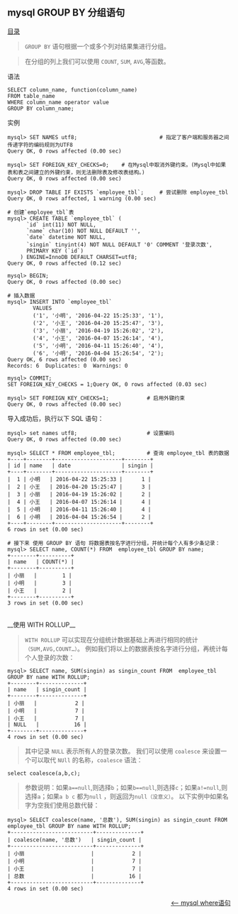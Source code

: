 ## mysql GROUP BY 分组语句


<a href="README.md">目录</a>

> `GROUP BY` 语句根据一个或多个列对结果集进行分组。

> 在分组的列上我们可以使用 `COUNT`, `SUM`, `AVG`,等函数。

语法

```mysql
SELECT column_name, function(column_name)
FROM table_name
WHERE column_name operator value
GROUP BY column_name;
```

实例

```mysql
mysql> SET NAMES utf8;							# 指定了客户端和服务器之间传递字符的编码规则为UTF8
Query OK, 0 rows affected (0.00 sec)

mysql> SET FOREIGN_KEY_CHECKS=0;	# 在Mysql中取消外键约束。(Mysql中如果表和表之间建立的外键约束，则无法删除表及修改表结构。)
Query OK, 0 rows affected (0.00 sec)

mysql> DROP TABLE IF EXISTS `employee_tbl`; 	# 尝试删除 employee_tbl
Query OK, 0 rows affected, 1 warning (0.00 sec)

# 创建`employee_tbl`表
mysql> CREATE TABLE `employee_tbl` (
      `id` int(11) NOT NULL,
      `name` char(10) NOT NULL DEFAULT '',
      `date` datetime NOT NULL,
      `singin` tinyint(4) NOT NULL DEFAULT '0' COMMENT '登录次数',
      PRIMARY KEY (`id`)
    ) ENGINE=InnoDB DEFAULT CHARSET=utf8;
Query OK, 0 rows affected (0.12 sec)

mysql> BEGIN;
Query OK, 0 rows affected (0.00 sec)

# 插入数据
mysql> INSERT INTO `employee_tbl`
		VALUES
		('1', '小明', '2016-04-22 15:25:33', '1'),
		('2', '小王', '2016-04-20 15:25:47', '3'),
		('3', '小丽', '2016-04-19 15:26:02', '2'),
		('4', '小王', '2016-04-07 15:26:14', '4'),
		('5', '小明', '2016-04-11 15:26:40', '4'),
		('6', '小明', '2016-04-04 15:26:54', '2');
Query OK, 6 rows affected (0.00 sec)
Records: 6  Duplicates: 0  Warnings: 0

mysql> COMMIT;
SET FOREIGN_KEY_CHECKS = 1;Query OK, 0 rows affected (0.03 sec)

mysql> SET FOREIGN_KEY_CHECKS=1;			# 启用外键约束
Query OK, 0 rows affected (0.00 sec)
```
导入成功后，执行以下 SQL 语句：
```mysql
mysql> set names utf8;						# 设置编码
Query OK, 0 rows affected (0.00 sec)

mysql> SELECT * FROM employee_tbl;			# 查询 employee_tbl 表的数据
+----+--------+---------------------+--------+
| id | name   | date                | singin |
+----+--------+---------------------+--------+
|  1 | 小明   | 2016-04-22 15:25:33 |      1 |
|  2 | 小王   | 2016-04-20 15:25:47 |      3 |
|  3 | 小丽   | 2016-04-19 15:26:02 |      2 |
|  4 | 小王   | 2016-04-07 15:26:14 |      4 |
|  5 | 小明   | 2016-04-11 15:26:40 |      4 |
|  6 | 小明   | 2016-04-04 15:26:54 |      2 |
+----+--------+---------------------+--------+
6 rows in set (0.00 sec)

# 接下来 使用 GROUP BY 语句 将数据表按名字进行分组，并统计每个人有多少条记录：
mysql> SELECT name, COUNT(*) FROM  employee_tbl GROUP BY name;
+--------+----------+
| name   | COUNT(*) |
+--------+----------+
| 小丽   |        1 |
| 小明   |        3 |
| 小王   |        2 |
+--------+----------+
3 rows in set (0.00 sec)
```
<br />
__使用 WITH ROLLUP__

> `WITH ROLLUP` 可以实现在分组统计数据基础上再进行相同的统计`（SUM,AVG,COUNT…）`。
> 例如我们将以上的数据表按名字进行分组，再统计每个人登录的次数：
```mysql
mysql> SELECT name, SUM(singin) as singin_count FROM  employee_tbl GROUP BY name WITH ROLLUP;
+--------+--------------+
| name   | singin_count |
+--------+--------------+
| 小丽   |            2 |
| 小明   |            7 |
| 小王   |            7 |
| NULL   |           16 |
+--------+--------------+
4 rows in set (0.00 sec)
```

> 其中记录 `NULL` 表示所有人的登录次数。
> 我们可以使用 `coalesce` 来设置一个可以取代 `NUll` 的名称，`coalesce` 语法：
```mysql
select coalesce(a,b,c);
```

> 参数说明：如果`a==null`,则选择`b`；如果`b==null`,则选择`c`；如果`a!=null`,则选择`a`；如果`a b c` 都为`null` ，则返回为`null（没意义）`。
> 以下实例中如果名字为空我们使用总数代替：
```mysql
mysql> SELECT coalesce(name, '总数'), SUM(singin) as singin_count FROM  employee_tbl GROUP BY name WITH ROLLUP;
+--------------------------+--------------+
| coalesce(name, '总数')   | singin_count |
+--------------------------+--------------+
| 小丽                     |            2 |
| 小明                     |            7 |
| 小王                     |            7 |
| 总数                     |           16 |
+--------------------------+--------------+
4 rows in set (0.00 sec)
```



<a href="where-clause.md" style="float: right;"><—— mysql where语句</a>
